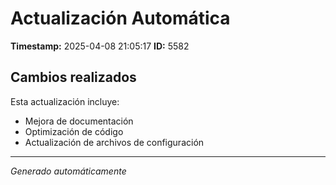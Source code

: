 # Actualización Automática

**Timestamp:** 2025-04-08 21:05:17
**ID:** 5582

## Cambios realizados

Esta actualización incluye:
- Mejora de documentación
- Optimización de código
- Actualización de archivos de configuración

---
*Generado automáticamente*
